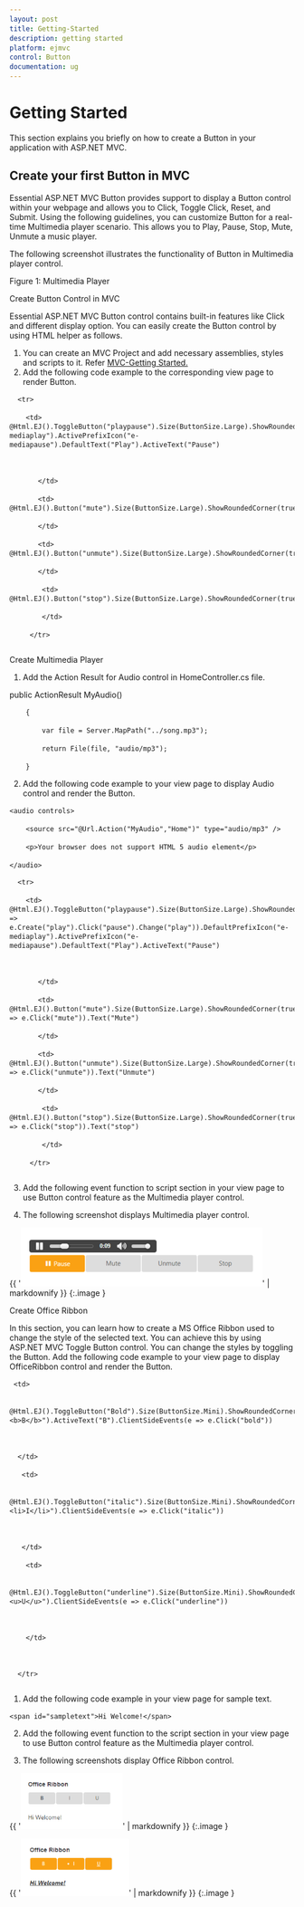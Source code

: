 ```yaml
---
layout: post
title: Getting-Started
description: getting started
platform: ejmvc
control: Button
documentation: ug
---
```


# Getting Started

This section explains you briefly on how to create a Button in your application with ASP.NET MVC.

## Create your first Button in MVC

Essential ASP.NET MVC Button provides support to display a Button control within your webpage and allows you to Click, Toggle Click, Reset, and Submit. Using the following guidelines, you can customize Button for a real-time Multimedia player scenario. This allows you to Play, Pause, Stop, Mute, Unmute a music player. 

The following screenshot illustrates the functionality of Button in Multimedia player control.

Figure 1: Multimedia Player

Create Button Control in MVC

Essential ASP.NET MVC Button control contains built-in features like Click and different display option. You can easily create the Button control by using HTML helper as follows.

1. You can create an MVC Project and add necessary assemblies, styles and scripts to it.  Refer [MVC-Getting Started.](http://help.syncfusion.com/ug/js/Documents/gettingstartedwithmv.htm)
2. Add the following code example to the corresponding view page to render Button.



  <table>

      <tr>                

        <td>                    @Html.EJ().ToggleButton("playpause").Size(ButtonSize.Large).ShowRoundedCorner(true).ContentType(ContentType.TextAndImage).ToggleState(true).DefaultPrefixIcon("e-mediaplay").ActivePrefixIcon("e-mediapause").DefaultText("Play").ActiveText("Pause")



           </td>

           <td>                    @Html.EJ().Button("mute").Size(ButtonSize.Large).ShowRoundedCorner(true).Text("Mute")

           </td>

           <td>                   @Html.EJ().Button("unmute").Size(ButtonSize.Large).ShowRoundedCorner(true).Text("Unmute")

           </td>           

            <td>                    @Html.EJ().Button("stop").Size(ButtonSize.Large).ShowRoundedCorner(true).Text("top")

            </td>            

         </tr>

</table>





Create Multimedia Player

1. Add the Action Result for Audio control in HomeController.cs file.



public ActionResult MyAudio()

        {

            var file = Server.MapPath("../song.mp3");

            return File(file, "audio/mp3");

        }



2. Add the following code example to your view page to display Audio control and render the Button.



  <div class="audiodiv">

    <audio controls>

        <source src="@Url.Action("MyAudio","Home")" type="audio/mp3" />

        <p>Your browser does not support HTML 5 audio element</p>

    </audio>

   </div>

<div>

<table>

      <tr>                

        <td>                    @Html.EJ().ToggleButton("playpause").Size(ButtonSize.Large).ShowRoundedCorner(true).ContentType(ContentType.TextAndImage).ToggleState(true).ClientSideEvents(e => e.Create("play").Click("pause").Change("play")).DefaultPrefixIcon("e-mediaplay").ActivePrefixIcon("e-mediapause").DefaultText("Play").ActiveText("Pause")



           </td>

           <td>                    @Html.EJ().Button("mute").Size(ButtonSize.Large).ShowRoundedCorner(true).ClientSideEvents(e => e.Click("mute")).Text("Mute")

           </td>

           <td>                   @Html.EJ().Button("unmute").Size(ButtonSize.Large).ShowRoundedCorner(true).ClientSideEvents(e => e.Click("unmute")).Text("Unmute")

           </td>           

            <td>                    @Html.EJ().Button("stop").Size(ButtonSize.Large).ShowRoundedCorner(true).ClientSideEvents(e => e.Click("stop")).Text("stop")

            </td>            

         </tr>

</table>

</div>



3. Add the following event function to script section in your view page to use Button control feature as the Multimedia player control.





<script type="text/javascript">

           //getting audio control access and stored in variable v

           var v = document.getElementsByTagName("audio")[0];

            //trigger the audio control using variable v

           function play(e) {

                if (e.isChecked) {

                    v.play();

                }

                else {

                    v.pause();

                }

            }



            function start() {

                v.play();

            }

            function stop() {

                v.pause();

            }

            function mute()

            {                       

                v.volume = 0;

             }

            function unmute()

            {

               v.volume = 1;

            }

 </script>



4. The following screenshot displays Multimedia player control.



{{ '![](Getting-Started_images/Getting-Started_img1.png)' | markdownify }}
{:.image }


Create Office Ribbon

In this section, you can learn how to create a MS Office Ribbon used to change the style of the selected text. You can achieve this by using ASP.NET MVC Toggle Button control. You can change the styles by toggling the Button. Add the following code example to your view page to display OfficeRibbon control and render the Button.



<table>

   <tr>

     <td>                 

                    @Html.EJ().ToggleButton("Bold").Size(ButtonSize.Mini).ShowRoundedCorner(true).DefaultText("<b>B</b>").ActiveText("B").ClientSideEvents(e => e.Click("bold"))



      </td>

       <td>

                    @Html.EJ().ToggleButton("italic").Size(ButtonSize.Mini).ShowRoundedCorner(true).DefaultText("I").ActiveText("<li>I</li>").ClientSideEvents(e => e.Click("italic"))



       </td>

        <td>

                    @Html.EJ().ToggleButton("underline").Size(ButtonSize.Mini).ShowRoundedCorner(true).DefaultText("U").ActiveText("<u>U</u>").ClientSideEvents(e => e.Click("underline"))



        </td>



      </tr>



 </table>



1. Add the following code example in your view page for sample text.



<div class="sample">

    <span id="sampletext">Hi Welcome!</span>

</div>





2. Add the following event function to the script section in your view page to use Button control feature as the Multimedia player control.



<script type="text/javascript">



            function bold(e) {                

                if (e.isChecked) {



                    $(".sample span").wrap("<b></b>");

                } else {



                    $(".sample span").unwrap("<b></b>");

                }

            }

            function italic(e) {

                if (e.isChecked) {

                    $(".sample span").wrap("<i></i>");

                } else {



                    $(".sample span").unwrap("<i></i>");

                }

            }

            function underline(e) {

                if (e.isChecked) {

                    $(".sample span").wrap("<u></u>");

                } else {



                    $(".sample span").unwrap("<u></u>");

                }

            }



        </script>





3. The following screenshots display Office Ribbon control.



{{ '![](Getting-Started_images/Getting-Started_img2.png)' | markdownify }}
{:.image }




{{ '![](Getting-Started_images/Getting-Started_img3.png)' | markdownify }}
{:.image }


